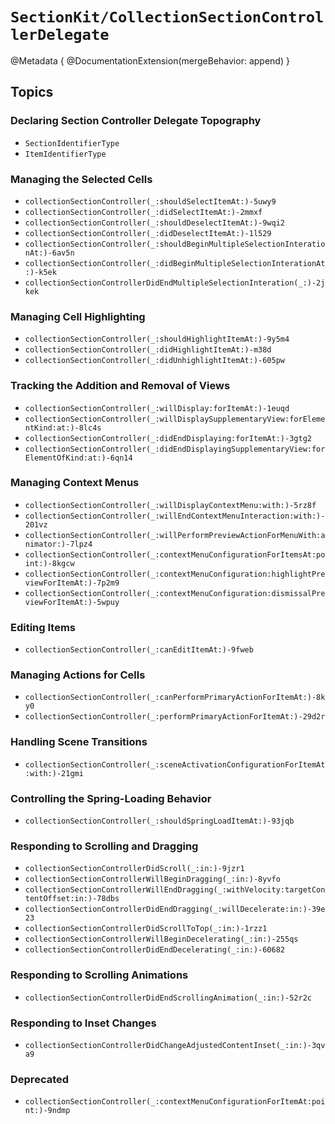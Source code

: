 # ``SectionKit/CollectionSectionControllerDelegate``

@Metadata {
    @DocumentationExtension(mergeBehavior: append)
}

## Topics

### Declaring Section Controller Delegate Topography

- ``SectionIdentifierType``
- ``ItemIdentifierType``

### Managing the Selected Cells

- ``collectionSectionController(_:shouldSelectItemAt:)-5uwy9``
- ``collectionSectionController(_:didSelectItemAt:)-2mmxf``
- ``collectionSectionController(_:shouldDeselectItemAt:)-9wqi2``
- ``collectionSectionController(_:didDeselectItemAt:)-1l529``
- ``collectionSectionController(_:shouldBeginMultipleSelectionInterationAt:)-6av5n``
- ``collectionSectionController(_:didBeginMultipleSelectionInterationAt:)-k5ek``
- ``collectionSectionControllerDidEndMultipleSelectionInteration(_:)-2jkek``

### Managing Cell Highlighting

- ``collectionSectionController(_:shouldHighlightItemAt:)-9y5m4``
- ``collectionSectionController(_:didHighlightItemAt:)-m38d``
- ``collectionSectionController(_:didUnhighlightItemAt:)-605pw``

### Tracking the Addition and Removal of Views

- ``collectionSectionController(_:willDisplay:forItemAt:)-1euqd``
- ``collectionSectionController(_:willDisplaySupplementaryView:forElementKind:at:)-8lc4s``
- ``collectionSectionController(_:didEndDisplaying:forItemAt:)-3gtg2``
- ``collectionSectionController(_:didEndDisplayingSupplementaryView:forElementOfKind:at:)-6qn14``

### Managing Context Menus

- ``collectionSectionController(_:willDisplayContextMenu:with:)-5rz8f``
- ``collectionSectionController(_:willEndContextMenuInteraction:with:)-201vz``
- ``collectionSectionController(_:willPerformPreviewActionForMenuWith:animator:)-7lpz4``
- ``collectionSectionController(_:contextMenuConfigurationForItemsAt:point:)-8kgcw``
- ``collectionSectionController(_:contextMenuConfiguration:highlightPreviewForItemAt:)-7p2m9``
- ``collectionSectionController(_:contextMenuConfiguration:dismissalPreviewForItemAt:)-5wpuy``

### Editing Items

- ``collectionSectionController(_:canEditItemAt:)-9fweb``

### Managing Actions for Cells

- ``collectionSectionController(_:canPerformPrimaryActionForItemAt:)-8ky0``
- ``collectionSectionController(_:performPrimaryActionForItemAt:)-29d2r``

### Handling Scene Transitions

- ``collectionSectionController(_:sceneActivationConfigurationForItemAt:with:)-21gmi``

### Controlling the Spring-Loading Behavior

- ``collectionSectionController(_:shouldSpringLoadItemAt:)-93jqb``

### Responding to Scrolling and Dragging

- ``collectionSectionControllerDidScroll(_:in:)-9jzr1``
- ``collectionSectionControllerWillBeginDragging(_:in:)-8yvfo``
- ``collectionSectionControllerWillEndDragging(_:withVelocity:targetContentOffset:in:)-78dbs``
- ``collectionSectionControllerDidEndDragging(_:willDecelerate:in:)-39e23``
- ``collectionSectionControllerDidScrollToTop(_:in:)-1rzz1``
- ``collectionSectionControllerWillBeginDecelerating(_:in:)-255qs``
- ``collectionSectionControllerDidEndDecelerating(_:in:)-60682``

### Responding to Scrolling Animations

- ``collectionSectionControllerDidEndScrollingAnimation(_:in:)-52r2c``

### Responding to Inset Changes

- ``collectionSectionControllerDidChangeAdjustedContentInset(_:in:)-3qva9``

### Deprecated

- ``collectionSectionController(_:contextMenuConfigurationForItemAt:point:)-9ndmp``
